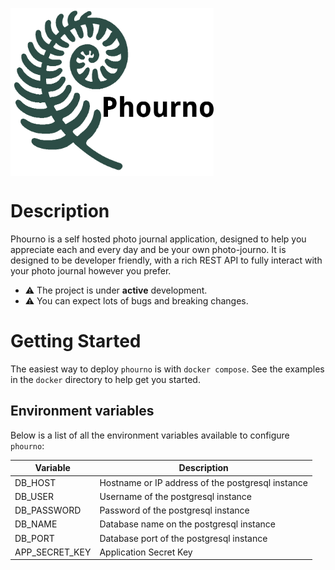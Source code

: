 



<img src="./frontend/src/assets/images/logo-title.png" style="width:325px; vertical-align: middle;" ></img>


# Description

Phourno is a self hosted photo journal application, designed to help you appreciate each and every day and be your own photo-journo. It is designed to be developer friendly, with a rich REST API to fully interact with your photo journal however you prefer.

- ⚠️ The project is under **active** development.
- ⚠️ You can expect lots of bugs and breaking changes.

# Getting Started

The easiest way to deploy `phourno` is with `docker compose`. See the examples in the `docker` directory to help get you started.

## Environment variables

Below is a list of all the environment variables available to configure `phourno`:

| Variable | Description |
| -- | -- |
| DB_HOST | Hostname or IP address of the postgresql instance |
| DB_USER | Username of the postgresql instance |
| DB_PASSWORD | Password of the postgresql instance |
| DB_NAME | Database name on the postgresql instance |
| DB_PORT | Database port of the postgresql instance |
| APP_SECRET_KEY | Application Secret Key |

